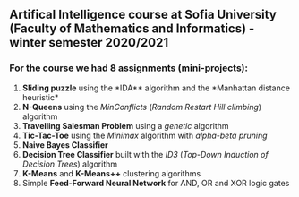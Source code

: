 ## Artifical Intelligence course at Sofia University (Faculty of Mathematics and Informatics) - winter semester 2020/2021

### For the course we had 8 assignments (mini-projects):

1. **Sliding puzzle** using the \*IDA\** algorithm and the *Manhattan distance heuristic\*
2. **N-Queens** using the _MinConflicts_ (_Random Restart Hill climbing_) algorithm
3. **Travelling Salesman Problem** using a _genetic_ algorithm
4. **Tic-Tac-Toe** using the _Minimax_ algorithm with _alpha-beta pruning_
5. **Naive Bayes Classifier**
6. **Decision Tree Classifier** built with the _ID3_ (_Top-Down Induction of Decision Trees_) algorithm
7. **K-Means** and **K-Means++** clustering algorithms
8. Simple **Feed-Forward Neural Network** for AND, OR and XOR logic gates
